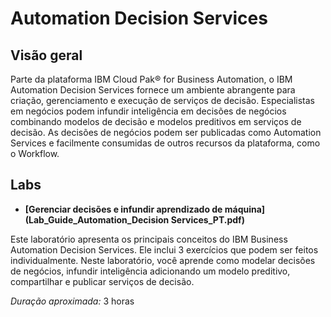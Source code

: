 # Automation Decision Services
 
  ## Visão geral

Parte da plataforma IBM Cloud Pak® for Business Automation, o IBM Automation Decision Services fornece um ambiente abrangente para criação, gerenciamento e execução de serviços de decisão. Especialistas em negócios podem infundir inteligência em decisões de negócios combinando modelos de decisão e modelos preditivos em serviços de decisão. As decisões de negócios podem ser publicadas como Automation Services e facilmente consumidas de outros recursos da plataforma, como o Workflow.

## Labs

- **[Gerenciar decisões e infundir aprendizado de máquina](Lab_Guide_Automation_Decision Services_PT.pdf)**

Este laboratório apresenta os principais conceitos do IBM Business Automation Decision Services. Ele inclui 3 exercícios que podem ser feitos individualmente. Neste laboratório, você aprende como modelar decisões de negócios, infundir inteligência adicionando um modelo preditivo, compartilhar e publicar serviços de decisão.

*Duração aproximada:* 3 horas

